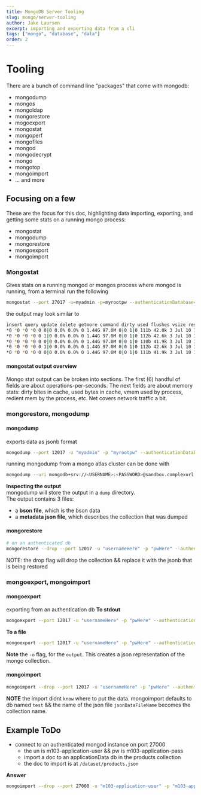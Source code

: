 ```yaml
---
title: MongoDB Server Tooling
slug: mongo/server-tooling
author: Jake Laursen
excerpt: importing and exporting data from a cli
tags: ["mongo", "database", "data"]
order: 2
---
```


# Tooling

There are a bunch of command line "packages" that come with mongodb:

- mongodump
- mongos
- mongoldap
- mongorestore
- mogoexport
- mongostat
- mongoperf
- mongofiles
- mongod
- mongodecrypt
- mongo
- mongotop
- mongoimport
- ... and more

## Focusing on a few

These are the focus for this doc, highlighting data importing, exporting, and getting some stats on a running mongo process:

- mongostat
- mongodump
- mongorestore
- mongoexport
- mongoimport

### Mongostat

Gives stats on a running mongod or mongos process
where mongod is running, from a terminal run the following

```bash
mongostat --port 27017 -u=myadmin -p=myrootpw --authenticationDatabase=admin
```

the output may look similar to

```bash
insert query update delete getmore command dirty used flushes vsize res qrw arw net_in net_out conn time
*0 *0 *0 *0 0 0|0 0.0% 0.0% 0 1.44G 97.0M 0|0 1|0 111b 42.0k 3 Jul 10 13:18:11.502
*0 *0 *0 *0 0 1|0 0.0% 0.0% 0 1.44G 97.0M 0|0 1|0 112b 42.6k 3 Jul 10 13:18:12.495
*0 *0 *0 *0 0 0|0 0.0% 0.0% 0 1.44G 97.0M 0|0 1|0 110b 41.9k 3 Jul 10 13:18:13.505
*0 *0 *0 *0 0 1|0 0.0% 0.0% 0 1.44G 97.0M 0|0 1|0 112b 42.6k 3 Jul 10 13:18:14.497
*0 *0 *0 *0 0 0|0 0.0% 0.0% 0 1.44G 97.0M 0|0 1|0 111b 41.9k 3 Jul 10 13:18:15.506
```

#### mongostat output overview

Mongo stat output can be broken into sections. The first (6) handful of fields are about operations-per-seconds. The next fields are about memory stats: dirty bites in cache, used bytes in cache, vmem used by process, redient mem by the process, etc. Net covers network traffic a bit.

### mongorestore, mongodump

#### mongodump

exports data as jsonb format

```bash
mongodump --port 12017 -u "myadmin" -p "myrootpw" --authenticationDatabase "admin" --db dbnamehere --collection collectionnamehere
```

running mongodump from a mongo atlas cluster can be done with

```bash
mongodump --uri mongodb+srv://<USERNAME>:<PASSWORD>@sandbox.complexurl.mongodb.net/<DATABASE>
```

**Inspecting the output**  
mongodump will store the output in a `dump` directory.  
The output contains 3 files:

- a **bson file**, which is the bson data
- a **metadata json file**, which describes the collection that was dumped

#### mongorestore

```bash
# on an authenticated db
mongorestore --drop --port 12017 -u "usernameHere" -p "pwHere" --authenticationDatabase "admin" dump/
```

NOTE: the drop flag will drop the collection && replace it with the jsonb that is being restored

### mongoexport, mongoimport

#### mongoexport

exporting from an authentication db
**To stdout**

```bash
mongoexport --port 12017 -u "usernameHere" -p "pwHere" --authenticationDatabase "admin" --db dbnamehere --collection collectionnamehere
```

**To a file**

```bash
mongoexport --port 12017 -u "usernameHere" -p "pwHere" --authenticationDatabase "admin" --db dbnamehere --collection collectionnamehere -o exportFileName.json
```

**Note** the `-o` flag, for the `output`. This creates a json representation of the mongo collection.

#### mongoimport

```bash
mongoimport --drop --port 12017 -u "usernameHere" -p "pwHere" --authenticationDatabase "admin" jsonDataFileName.json
```

**NOTE** the import didnt `know` where to put the data. mongoimport defaults to db named `test` && the name of the json file `jsonDataFileName` becomes the collection name.

## Example ToDo

- connect to an authenticated mongod instance on port 27000
  - the un is m103-application-user && pw is m103-application-pass
  - import a doc to an applicationData db in the products collection
  - the doc to import is at `/dataset/products.json`

**Answer**

```bash
mongoimport --drop --port 27000 -u "m103-application-user" -p "m103-application-pass" --authenticationDatabase "admin" --db "applicationData" -c "products" /dataset/products.json
```
